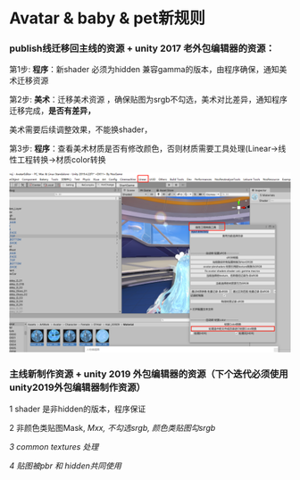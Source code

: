 # Avatar & baby & pet新规则

### publish线迁移回主线的资源 + unity 2017 老外包编辑器的资源：

第1步:  **程序**：新shader 必须为hidden 兼容gamma的版本，由程序确保，通知美术迁移资源

第2步:  **美术**：迁移美术资源 ，确保贴图为srgb不勾选，美术对比差异，通知程序迁移完成，**是否有差异，**

美术需要后续调整效果，不能换shader，

第3步: **程序**：查看美术材质是否有修改颜色，否则材质需要工具处理\(Linear-&gt;线性工程转换-&gt;材质color转换

![](../../../.gitbook/assets/image%20%28197%29.png)

### 主线新制作资源 + unity 2019 外包编辑器的资源（下个迭代必须使用unity2019外包编辑器制作资源）

1 shader 是非hidden的版本，程序保证

2 非颜色类贴图Mask, _Mxx, 不勾选srgb,  颜色类贴图勾srgb_

_3  common textures 处理_

_4 贴图被pbr 和 hidden共同使用_









